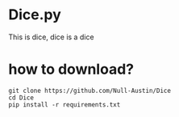 # Dice.py
This is dice, dice is a dice
# how to download?
```
git clone https://github.com/Null-Austin/Dice
cd Dice
pip install -r requirements.txt
```
